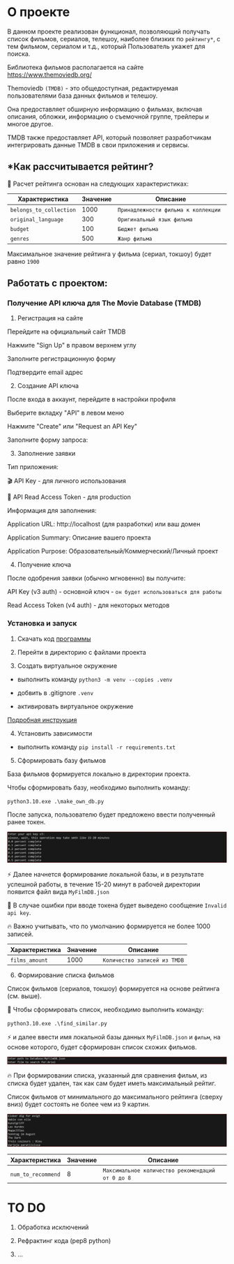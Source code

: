 # О проекте

В данном проекте реализован функционал, позволяющий получать список фильмов, сериалов, телешоу, 
наиболее близких по ``рейтингу*``, с тем фильмом, сериалом и т.д., который Пользователь укажет для поиска.

Библиотека фильмов располагается на сайте https://www.themoviedb.org/

Themoviedb ``(TMDB)`` - это общедоступная, редактируемая пользователями база данных фильмов и телешоу.

Она предоставляет обширную информацию о фильмах, включая описания, обложки, информацию о съемочной группе, 
трейлеры и многое другое. 

TMDB также предоставляет API, который позволяет разработчикам интегрировать данные TMDB в свои приложения 
и сервисы.

## *Как рассчитывается рейтинг?

💪 Расчет рейтинга основан на следующих характеристиках:

| Характеристика | Значение | Описание |
|----------------|----------|----------|
| `belongs_to_collection` | 1000 | `Принадлежности фильма к коллекции `|
| `original_language` | 300 | `Оригинальный язык фильма` |
| `budget` | 100 | `Бюджет фильма` |
| `genres` | 500 | `Жанр фильма` |

Максимальное значение рейтинга у фильма (сериал, токшоу) будет равно `1900`

## Работать с проектом:

### Получение API ключа для The Movie Database (TMDB)

1. Регистрация на сайте

Перейдите на официальный сайт TMDB

Нажмите "Sign Up" в правом верхнем углу

Заполните регистрационную форму

Подтвердите email адрес

2. Создание API ключа

После входа в аккаунт, перейдите в настройки профиля

Выберите вкладку "API" в левом меню

Нажмите "Create" или "Request an API Key"

Заполните форму запроса:

3. Заполнение заявки

Тип приложения:

🎬 API Key - для личного использования

🏢 API Read Access Token - для production

Информация для заполнения:

Application URL: http://localhost (для разработки) или ваш домен

Application Summary: Описание вашего проекта

Application Purpose: Образовательный/Коммерческий/Личный проект

4. Получение ключа

После одобрения заявки (обычно мгновенно) вы получите:

API Key (v3 auth) - основной ключ - `он будет использоваться для работы`

Read Access Token (v4 auth) - для некоторых методов

### Установка и запуск

1) Скачать код [программы](https://github.com/devmanorg/tmdb_api)

2) Перейти в директорию с файлами проекта

3) Создать виртуальное окружение

 - выполнить команду ```python3 -m venv --copies .venv```

 - добвить в .gitignore `.venv`

 - активировать виртуальное окружение

 [Подробная инструкция](https://dvmn.org/encyclopedia/pip/pip_virtualenv/)

4) Установить зависимости

 - выполнить команду ```pip install -r requirements.txt```

5) Сформировать базу фильмов

База фильмов формируется локально в директории проекта.

Чтобы сформировать базу, необходимо выполнить команду:

``python3.10.exe .\make_own_db.py``

После запуска, пользователю будет предложено ввести полученный ранее токен.

![alt text](https://github.com/EDU-DevMan/tmdb_api/blob/main/images/persent_01.JPG?raw=true)

⚡ Далее начнется формирование локальной базы, и в результате успешной работы, в течение 15-20 минут в 
рабочей директории появится файл вида ``MyFilmDB.json``

🥺 В случае ошибки при вводе токена будет выведено сообщение ``Invalid api key``.

🔥 Важно учитывать, что по умолчанию формируется не более 1000 записей.

| Характеристика | Значение | Описание |
|----------------|----------|----------|
| `films_amount` | 1000 | `Количество записей из TMDB`|

6) Формирование списка фильмов

Список фильмов (сериалов, токшоу) формируется на основе рейтинга (см. выше).

🎯 Чтобы сформировать список, необходимо выполнить команду:

``python3.10.exe .\find_similar.py``

⚡ и далее ввести имя локальной базы данных ``MyFilmDB.json`` и ``фильм``, на основе которого, будет 
сформирован список схожих фильмов.

![alt text](https://github.com/EDU-DevMan/tmdb_api/blob/main/images/films_02.JPG?raw=true)

🔥 При формировании списка, указанный для сравнения фильм, из списка будет удален, так как сам будет иметь 
максимальный рейтиг.

Список фильмов от минимального до максимального рейтинга (сверху вниз) будет состоять не более чем из 9 картин.

![alt text](https://github.com/EDU-DevMan/tmdb_api/blob/main/images/films_01.JPG?raw=true)

| Характеристика | Значение | Описание |
|----------------|----------|----------|
| `num_to_recommend` | 8 | `Максимальное количество рекомендаций от 0 до 8` |

# TO DO

1) Обработка исключений

2) Рефрактинг кода (pep8 python)

3) ...
